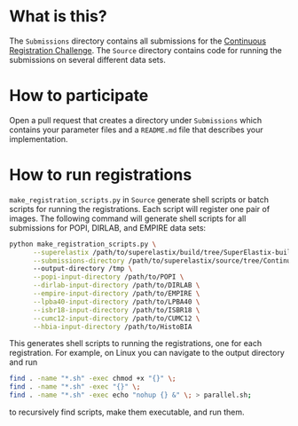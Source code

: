 # What is this?
The `Submissions` directory contains all submissions for the [Continuous Registration Challenge](https://continuousregistration.grand-challenge.org/). The `Source` directory contains code for running the submissions on several different data sets.

# How to participate
Open a pull request that creates a directory under `Submissions` which contains your parameter files and a `README.md` file that describes your implementation.

# How to run registrations
`make_registration_scripts.py` in `Source` generate shell scripts or batch scripts for running the registrations. Each script will register one pair of images. The following command will generate shell scripts for all submissions for POPI, DIRLAB, and EMPIRE data sets:
```bash
python make_registration_scripts.py \
      --superelastix /path/to/superelastix/build/tree/SuperElastix-build/bin/superelastix \
      --submissions-directory /path/to/superelastix/source/tree/ContinuousRegistration \/Submissions
      --output-directory /tmp \
      --popi-input-directory /path/to/POPI \
      --dirlab-input-directory /path/to/DIRLAB \
      --empire-input-directory /path/to/EMPIRE \
      --lpba40-input-directory /path/to/LPBA40 \
      --isbr18-input-directory /path/to/ISBR18 \
      --cumc12-input-directory /path/to/CUMC12 \
      --hbia-input-directory /path/to/HistoBIA
```

This generates shell scripts to running the registrations, one for each registration. For example, on Linux you can navigate to the output directory and run
```bash
find . -name "*.sh" -exec chmod +x "{}" \;
find . -name "*.sh" -exec "{}" \;
find . -name "*.sh" -exec echo "nohup {} &" \; > parallel.sh;
```

to recursively find scripts, make them executable, and run them.
